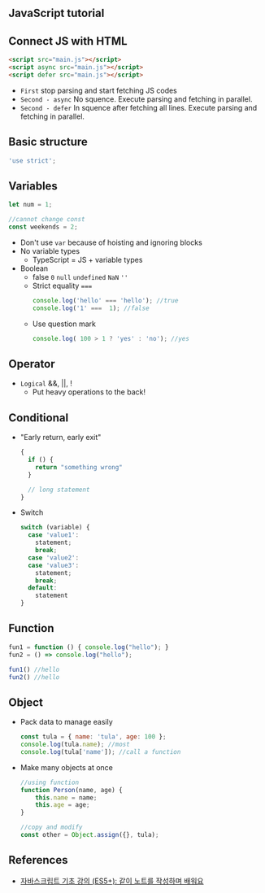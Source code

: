 ## JavaScript tutorial

## Connect JS with HTML

```html
<script src="main.js"></script>
<script async src="main.js"></script>
<script defer src="main.js"></script>
```

- `First` stop parsing and start fetching JS codes
- `Second - async` No squence. Execute parsing and fetching in parallel.
- `Second - defer` In squence after fetching all lines. Execute parsing and fetching in parallel.

## Basic structure

```javascript
'use strict';
```

## Variables

```javascript
let num = 1;

//cannot change const
const weekends = 2;
```

- Don't use `var` because of hoisting and ignoring blocks
- No variable types
  - TypeScript = JS + variable types
- Boolean
  - false `0` `null` `undefined` `NaN` `''`
  - Strict equality `===`
      ```javascript
      console.log('hello' === 'hello'); //true
      console.log('1' ===  1); //false
      ```
  - Use question mark
      ```javascript
      console.log( 100 > 1 ? 'yes' : 'no'); //yes
      ```
      
## Operator

- `Logical` &&, ||, !
  - Put heavy operations to the back!

## Conditional

- "Early return, early exit"
    ```javascript
    {
      if () {
        return "something wrong"
      }

      // long statement
    }
    ```

- Switch
    ```javascript
    switch (variable) {
      case 'value1':
        statement;
        break;
      case 'value2':
      case 'value3':
        statement;
        break;
      default:
        statement
    }
    ```

## Function

```javascript
fun1 = function () { console.log("hello"); }
fun2 = () => console.log("hello");

fun1() //hello
fun2() //hello
```

## Object

- Pack data to manage easily
    ```javascript
    const tula = { name: 'tula', age: 100 };
    console.log(tula.name); //most
    console.log(tula['name']); //call a function
    ```
- Make many objects at once
    ```javascript
    //using function
    function Person(name, age) {
        this.name = name;
        this.age = age;
    }

    //copy and modify
    const other = Object.assign({}, tula);
    ```

## References

- [자바스크립트 기초 강의 (ES5+): 같이 노트를 작성하며 배워요](https://www.youtube.com/playlist?list=PLv2d7VI9OotTVOL4QmPfvJWPJvkmv6h-2)
